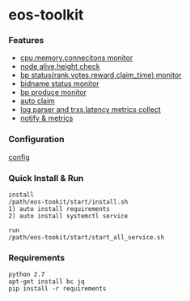 # eos-toolkit

### Features
- [cpu,memory,connecitons monitor](monitor)
- [node alive,height check](monitor)
- [bp status(rank,votes,reward,claim_time) monitor](monitor)
- [bidname status monitor](monitor)
- [bp produce monitor](monitor)
- [auto claim](claim)
- [log parser and trxs,latency metrics collect](monitor)
- [notify & metrics](utils)

### Configuration
[config](config/config.conf)

### Quick Install & Run
```
install
/path/eos-tookit/start/install.sh
1) auto install requirements
2) auto install systemctl service

run
/path/eos-tookit/start/start_all_service.sh
```

### Requirements
```
python 2.7
apt-get install bc jq
pip install -r requirements
```
